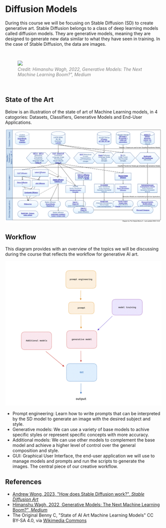 # Diffusion Models

During this course we will be focusing on Stable Diffusion (SD) to create generative art. Stable Diffusion belongs to a class of deep learning models called diffusion models. They are generative models, meaning they are designed to generate new data similar to what they have seen in training. In the case of Stable Diffusion, the data are images.

<br>
<figure>
  <img src="https://miro.medium.com/v2/resize:fit:1400/format:webp/1*_0s2HTlVXS44w2kzNEF08w.png">
  <figcaption style="color:grey; font-style: italic;">Credit: Himanshu Wagh, 2022, Generative Models: The Next Machine Learning Boom?", Medium</figcaption>
</figure>
<br>

## State of the Art

Below is an illustration of the state of art of Machine Learning models, in 4 catogories: Datasets, Classifiers, Generative Models and End-User Applications.

<img src="../assets/lecture/The_Original_Benny C_State_of_AI_Art_Machine_Learning_Models.svg" width="900px">

## Workflow

This diagram provides with an overview of the topics we will be discussing during the course that reflects the workflow for generative AI art.

<img src="../assets/lecture/generative models workflow.png" width="900px">

- Prompt engineering: Learn how to write prompts that can be interpreted by the SD model to generate an image with the desired subject and style.
- Generative models: We can use a variety of base models to achive specific styles or represent specific concepts with more accuracy.
- Additional models: We can use other models to complement the base model and achieve a higher level of control over the general composition and style.
- GUI: Graphical User Interface, the end-user application we will use to manage models and prompts and run the scripts to generate the images. The central piece of our creative workflow.

## References

- [Andrew Wong, 2023, "How does Stable Diffusion work?", _Stable Diffusion Art_](https://stable-diffusion-art.com/how-stable-diffusion-work/)
- [Himanshu Wagh, 2022, Generative Models: The Next Machine Learning Boom?", _Medium_](https://medium.com/codex/generative-models-the-next-machine-learning-boom-865b80c54fb1)
- The Original Benny C, "State of AI Art Machine Learning Models" CC BY-SA 4.0, via [Wikimedia Commons](https://creativecommons.org/licenses/by-sa/4.0)
